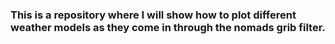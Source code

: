 ### This is a repository where I will show how to plot different weather models as they come in through the nomads grib filter. 
